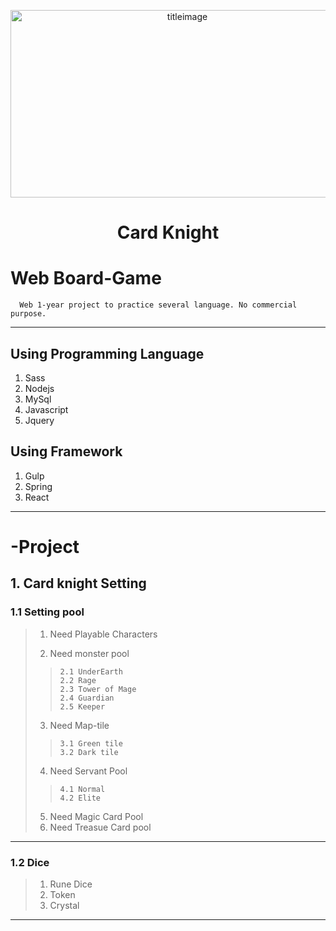 

<p align="center">
<img src="https://img1.daumcdn.net/thumb/R1280x0/?scode=mtistory2&fname=https%3A%2F%2Fk.kakaocdn.net%2Fdn%2FwVKER%2FbtqzH1RMpKR%2FNY0C7pce3CObkQIUGyT0G1%2Fimg.jpg" width="550px" height="300px" title="title" alt="titleimage"></img>
</p>

<h1 align="center">Card Knight</h1>

# Web Board-Game
````
  Web 1-year project to practice several language. No commercial purpose.

````
****
## Using Programming Language
  1. Sass
  2. Nodejs
  3. MySql
  4. Javascript
  5. Jquery

## Using Framework
  1. Gulp
  2. Spring 
  3. React


****
# -Project 

## 1. Card knight Setting

### 1.1 Setting pool
>  1. Need Playable Characters
>  
>  2. Need monster pool
>>     2.1 UnderEarth
>>     2.2 Rage
>>     2.3 Tower of Mage
>>     2.4 Guardian
>>     2.5 Keeper
>    
>  3. Need Map-tile
>>     3.1 Green tile
>>     3.2 Dark tile
>    
>  4. Need Servant Pool
>>     4.1 Normal
>>     4.2 Elite
>    
>  5. Need Magic Card Pool
>  6. Need Treasue Card pool
  
****
  
### 1.2 Dice
>  1. Rune Dice
>  2. Token
>  3. Crystal
  
  
****
  
  
  

